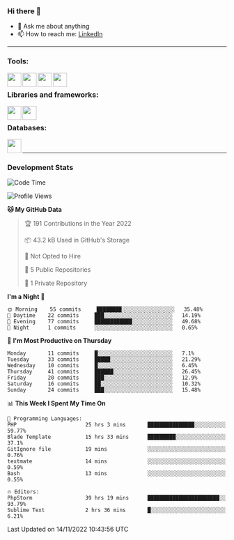 ### Hi there 👋

<!-- - 🔭 I’m currently working on [huyviet] -->
- 💬 Ask me about anything
- 📫 How to reach me: [LinkedIn]
<!-- - ⚡ Fun fact: abc -->

---

### Tools:
<img align='left' height="32" width="32" src="https://cdn.jsdelivr.net/npm/simple-icons@4.8.0/icons/phpstorm.svg" />
<img align='left' height="32" width="32" src="https://cdn.jsdelivr.net/npm/simple-icons@4.8.0/icons/sublimetext.svg" />
<img align='left' height="32" width="32" src="https://cdn.jsdelivr.net/npm/simple-icons@4.8.0/icons/laragon.svg" />
<img align='left' height="32" width="32" src="https://cdn.jsdelivr.net/npm/simple-icons@4.8.0/icons/xampp.svg" />
<br>

### Libraries and frameworks:
<img align='left' height="32" width="32" src="https://cdn.jsdelivr.net/npm/simple-icons@4.8.0/icons/laravel.svg" />
<img align='left' height="32" width="32" src="https://cdn.jsdelivr.net/npm/simple-icons@4.8.0/icons/jquery.svg" />
<br>

### Databases:
<img align='left' height="32" width="32" src="https://cdn.jsdelivr.net/npm/simple-icons@4.8.0/icons/mysql.svg" />
<br>

---
### Development Stats
<!--START_SECTION:waka-->
![Code Time](http://img.shields.io/badge/Code%20Time-365%20hrs%2019%20mins-blue)

![Profile Views](http://img.shields.io/badge/Profile%20Views-3-blue)

**🐱 My GitHub Data** 

> 🏆 191 Contributions in the Year 2022
 > 
> 📦 43.2 kB Used in GitHub's Storage 
 > 
> 🚫 Not Opted to Hire
 > 
> 📜 5 Public Repositories 
 > 
> 🔑 1 Private Repository 
 > 
**I'm a Night 🦉** 

```text
🌞 Morning    55 commits     ████████░░░░░░░░░░░░░░░░░   35.48% 
🌆 Daytime    22 commits     ███░░░░░░░░░░░░░░░░░░░░░░   14.19% 
🌃 Evening    77 commits     ████████████░░░░░░░░░░░░░   49.68% 
🌙 Night      1 commits      ░░░░░░░░░░░░░░░░░░░░░░░░░   0.65%

```
📅 **I'm Most Productive on Thursday** 

```text
Monday       11 commits     █░░░░░░░░░░░░░░░░░░░░░░░░   7.1% 
Tuesday      33 commits     █████░░░░░░░░░░░░░░░░░░░░   21.29% 
Wednesday    10 commits     █░░░░░░░░░░░░░░░░░░░░░░░░   6.45% 
Thursday     41 commits     ██████░░░░░░░░░░░░░░░░░░░   26.45% 
Friday       20 commits     ███░░░░░░░░░░░░░░░░░░░░░░   12.9% 
Saturday     16 commits     ██░░░░░░░░░░░░░░░░░░░░░░░   10.32% 
Sunday       24 commits     ███░░░░░░░░░░░░░░░░░░░░░░   15.48%

```


📊 **This Week I Spent My Time On** 

```text
💬 Programming Languages: 
PHP                      25 hrs 3 mins       ███████████████░░░░░░░░░░   59.77% 
Blade Template           15 hrs 33 mins      █████████░░░░░░░░░░░░░░░░   37.1% 
GitIgnore file           19 mins             ░░░░░░░░░░░░░░░░░░░░░░░░░   0.76% 
textmate                 14 mins             ░░░░░░░░░░░░░░░░░░░░░░░░░   0.59% 
Bash                     13 mins             ░░░░░░░░░░░░░░░░░░░░░░░░░   0.55%

🔥 Editors: 
PhpStorm                 39 hrs 19 mins      ███████████████████████░░   93.79% 
Sublime Text             2 hrs 36 mins       █░░░░░░░░░░░░░░░░░░░░░░░░   6.21%

```


 Last Updated on 14/11/2022 10:43:56 UTC
<!--END_SECTION:waka-->

[huyviet]: https://huyviet.vn/
[LinkedIn]: https://www.linkedin.com/in/huy-nguyễn-733a23246/
